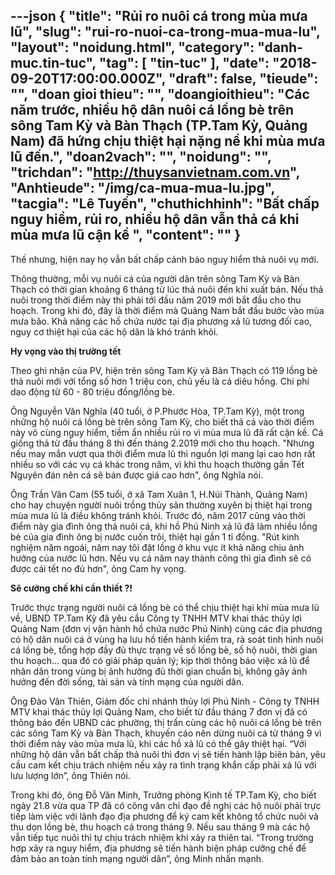 ---json
{
    "title": "Rủi ro nuôi cá trong mùa mưa lũ",
    "slug": "rui-ro-nuoi-ca-trong-mua-mua-lu",
    "layout": "noidung.html",
    "category": "danh-muc.tin-tuc",
    "tag": [
        "tin-tuc"
    ],
    "date": "2018-09-20T17:00:00.000Z",
    "draft": false,
    "tieude": "",
    "doan gioi thieu": "",
    "doangioithieu": "Các năm trước, nhiều hộ dân nuôi cá lồng bè trên sông Tam Kỳ và Bàn Thạch (TP.Tam Kỳ, Quảng Nam) đã hứng chịu thiệt hại nặng nề khi mùa mưa lũ đến.",
    "doan2vach": "",
    "noidung": "",
    "trichdan": "http://thuysanvietnam.com.vn",
    "Anhtieude": "/img/ca-mua-mua-lu.jpg",
    "tacgia": "Lê Tuyến",
    "chuthichhinh": "Bất chấp nguy hiểm, rủi ro, nhiều hộ dân vẫn thả cá khi mùa mưa lũ cận kề ",
    "__content__": ""
}
---
<p>Thế nhưng, hiện nay họ vẫn bất chấp cảnh b&aacute;o nguy hiểm thả nu&ocirc;i vụ mới.</p>

<p>Th&ocirc;ng thường, mỗi vụ&nbsp;nu&ocirc;i c&aacute;&nbsp;của người d&acirc;n tr&ecirc;n s&ocirc;ng Tam Kỳ v&agrave; B&agrave;n Thạch c&oacute; thời gian khoảng 6 th&aacute;ng từ l&uacute;c thả nu&ocirc;i đến khi xuất b&aacute;n. Nếu thả nu&ocirc;i trong thời điểm n&agrave;y th&igrave; phải tới đầu năm 2019 mới bắt đầu cho thu hoạch. Trong khi đ&oacute;, đ&acirc;y l&agrave; thời điểm m&agrave; Quảng Nam bắt đầu bước v&agrave;o m&ugrave;a mưa b&atilde;o. Khả năng c&aacute;c hồ chứa nước tại địa phương xả lũ tương đối cao, nguy cơ thiệt hại của c&aacute;c hộ d&acirc;n l&agrave; kh&oacute; tr&aacute;nh khỏi.</p>

<p><strong>Hy vọng v&agrave;o thị trường tết</strong></p>

<p>Theo ghi nhận của PV, hiện tr&ecirc;n s&ocirc;ng Tam Kỳ v&agrave; B&agrave;n Thạch c&oacute; 119 lồng b&egrave; thả nu&ocirc;i mới với tổng số hơn 1 triệu con, chủ yếu l&agrave; c&aacute; di&ecirc;u hồng. Chi ph&iacute; dao động từ 60 - 80 triệu đồng/lồng b&egrave;.</p>

<p>&Ocirc;ng Nguyễn Văn Nghĩa (40 tuổi, ở P.Phước H&ograve;a, TP.Tam Kỳ), một trong những hộ nu&ocirc;i c&aacute; lồng b&egrave; tr&ecirc;n s&ocirc;ng Tam Kỳ, cho biết thả c&aacute; v&agrave;o thời điểm n&agrave;y v&ocirc; c&ugrave;ng nguy hiểm, tiềm ẩn nhiều rủi ro v&igrave; m&ugrave;a mưa lũ đ&atilde; rất cận kề. C&aacute; giống thả từ đầu th&aacute;ng 8 th&igrave; đến th&aacute;ng 2.2019 mới cho thu hoạch. &quot;Nhưng nếu may mắn vượt qua thời điểm mưa lũ th&igrave; nguồn lợi mang lại cao hơn rất nhiều so với c&aacute;c vụ c&aacute; kh&aacute;c trong năm, v&igrave; khi thu hoạch thường gần Tết Nguy&ecirc;n đ&aacute;n n&ecirc;n c&aacute; sẽ b&aacute;n được gi&aacute; cao hơn&quot;, &ocirc;ng Nghĩa n&oacute;i.</p>

<p>&Ocirc;ng Trần Văn Cam (55 tuổi, ở x&atilde; Tam Xu&acirc;n 1, H.N&uacute;i Th&agrave;nh, Quảng Nam) cho hay chuyện người nu&ocirc;i trồng thủy sản thường xuy&ecirc;n bị thiệt hại trong m&ugrave;a mưa lũ l&agrave; điều kh&ocirc;ng tr&aacute;nh khỏi. Trước đ&oacute;, năm 2017 cũng v&agrave;o thời điểm n&agrave;y gia đ&igrave;nh &ocirc;ng thả nu&ocirc;i c&aacute;, khi hồ Ph&uacute; Ninh xả lũ đ&atilde; l&agrave;m nhiều lồng b&egrave; của gia đ&igrave;nh &ocirc;ng bị nước cuốn tr&ocirc;i, thiệt hại gần 1 tỉ đồng. &quot;R&uacute;t kinh nghiệm năm ngo&aacute;i, năm nay t&ocirc;i đặt lồng ở khu vực &iacute;t khả năng chịu ảnh hưởng của nước lũ hơn. Nếu vụ c&aacute; năm nay th&agrave;nh c&ocirc;ng th&igrave; gia đ&igrave;nh sẽ c&oacute; được c&aacute;i tết no đủ hơn&quot;, &ocirc;ng Cam hy vọng.</p>

<p><strong>Sẽ cưỡng chế khi cần thiết ?!</strong></p>

<p>Trước thực trạng người nu&ocirc;i c&aacute; lồng b&egrave; c&oacute; thể chịu thiệt hại khi m&ugrave;a mưa lũ về, UBND TP.Tam Kỳ đ&atilde; y&ecirc;u cầu C&ocirc;ng ty TNHH MTV khai th&aacute;c thủy lợi Quảng Nam (đơn vị vận h&agrave;nh hồ chứa nước Ph&uacute; Ninh) c&ugrave;ng c&aacute;c địa phương c&oacute; hộ d&acirc;n nu&ocirc;i c&aacute; ở v&ugrave;ng hạ lưu hồ tiến h&agrave;nh kiểm tra, r&agrave; so&aacute;t t&igrave;nh h&igrave;nh nu&ocirc;i c&aacute; lồng b&egrave;, tổng hợp đầy đủ thực trạng về số lồng b&egrave;, số hộ nu&ocirc;i, thời gian thu hoạch... qua đ&oacute; c&oacute; giải ph&aacute;p quản l&yacute;; kịp thời th&ocirc;ng b&aacute;o việc xả lũ để nh&acirc;n d&acirc;n trong v&ugrave;ng bị ảnh hưởng đủ thời gian chuẩn bị, kh&ocirc;ng g&acirc;y ảnh hưởng đến đời sống, t&agrave;i sản v&agrave; t&iacute;nh mạng của người d&acirc;n.</p>

<p>&Ocirc;ng Đ&agrave;o Văn Thi&ecirc;n, Gi&aacute;m đốc chi nh&aacute;nh thủy lợi Ph&uacute; Ninh - C&ocirc;ng ty TNHH MTV khai th&aacute;c thủy lợi Quảng Nam, cho biết từ đầu th&aacute;ng 7 đơn vị đ&atilde; c&oacute; th&ocirc;ng b&aacute;o đến UBND c&aacute;c phường, thị trấn c&ugrave;ng c&aacute;c hộ&nbsp;nu&ocirc;i c&aacute; lồng b&egrave;&nbsp;tr&ecirc;n c&aacute;c s&ocirc;ng Tam Kỳ v&agrave; B&agrave;n Thạch, khuyến c&aacute;o n&ecirc;n dừng nu&ocirc;i c&aacute; từ th&aacute;ng 9 v&igrave; thời điểm n&agrave;y v&agrave;o m&ugrave;a mưa lũ, khi c&aacute;c hồ xả lũ c&oacute; thể g&acirc;y thiệt hại. &ldquo;Với những hộ d&acirc;n vẫn bất chấp thả nu&ocirc;i th&igrave; đơn vị sẽ tiến h&agrave;nh lập bi&ecirc;n bản, y&ecirc;u cầu cam kết chịu tr&aacute;ch nhiệm nếu xảy ra t&igrave;nh trạng khẩn cấp phải xả lũ với lưu lượng lớn&rdquo;, &ocirc;ng Thi&ecirc;n n&oacute;i.</p>

<p>Trong khi đ&oacute;, &ocirc;ng Đỗ Văn Minh, Trưởng ph&ograve;ng Kinh tế TP.Tam Kỳ, cho biết ng&agrave;y 21.8 vừa qua TP đ&atilde; c&oacute; c&ocirc;ng văn chỉ đạo đề nghị c&aacute;c hộ nu&ocirc;i phải trực tiếp l&agrave;m việc với l&atilde;nh đạo địa phương để k&yacute; cam kết kh&ocirc;ng tổ chức nu&ocirc;i v&agrave; thu dọn lồng b&egrave;, thu hoạch c&aacute; trong th&aacute;ng 9. Nếu sau th&aacute;ng 9 m&agrave; c&aacute;c hộ vẫn tiếp tục nu&ocirc;i th&igrave; tự chịu tr&aacute;ch nhiệm khi xảy ra thi&ecirc;n tai. &ldquo;Trong trường hợp xảy ra nguy hiểm, địa phương sẽ tiến h&agrave;nh biện ph&aacute;p cưỡng chế để đảm bảo an to&agrave;n t&iacute;nh mạng người d&acirc;n&rdquo;, &ocirc;ng Minh nhấn mạnh.</p>
